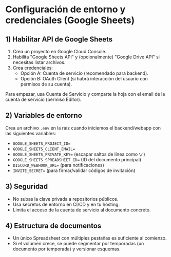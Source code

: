 # Configuración de entorno y credenciales (Google Sheets)

## 1) Habilitar API de Google Sheets
1. Crea un proyecto en Google Cloud Console.
2. Habilita "Google Sheets API" y (opcionalmente) "Google Drive API" si necesitas listar archivos.
3. Crea credenciales:
   - Opción A: Cuenta de servicio (recomendado para backend).
   - Opción B: OAuth Client (si habrá interacción del usuario con permisos de su cuenta).

Para empezar, usa Cuenta de Servicio y comparte la hoja con el email de la cuenta de servicio (permiso Editor).

## 2) Variables de entorno
Crea un archivo `.env` en la raíz cuando iniciemos el backend/webapp con las siguientes variables:

- `GOOGLE_SHEETS_PROJECT_ID=`
- `GOOGLE_SHEETS_CLIENT_EMAIL=`
- `GOOGLE_SHEETS_PRIVATE_KEY=` (escapar saltos de línea como `\n`)
- `GOOGLE_SHEETS_SPREADSHEET_ID=` (ID del documento principal)
- `DISCORD_WEBHOOK_URL=` (para notificaciones)
- `INVITE_SECRET=` (para firmar/validar códigos de invitación)

## 3) Seguridad
- No subas la clave privada a repositorios públicos.
- Usa secretos de entorno en CI/CD y en tu hosting.
- Limita el acceso de la cuenta de servicio al documento concreto.

## 4) Estructura de documentos
- Un único Spreadsheet con múltiples pestañas es suficiente al comienzo.
- Si el volumen crece, se puede segmentar por temporadas (un documento por temporada) y versionar esquemas.
